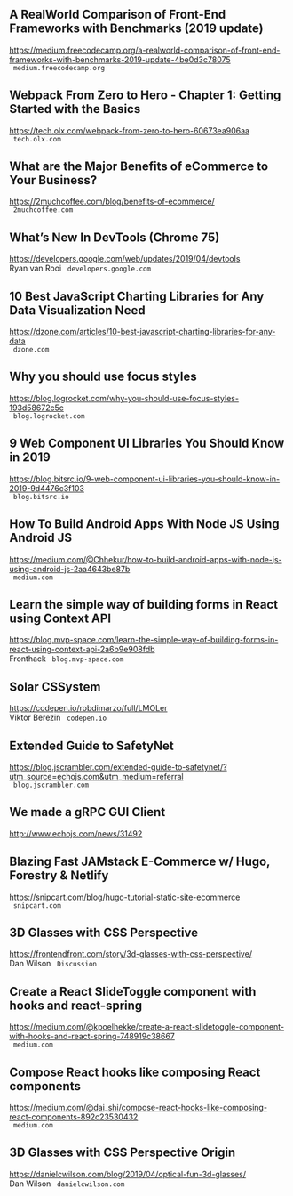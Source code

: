 ## A RealWorld Comparison of Front-End Frameworks with Benchmarks (2019 update)  
https://medium.freecodecamp.org/a-realworld-comparison-of-front-end-frameworks-with-benchmarks-2019-update-4be0d3c78075  
 ` medium.freecodecamp.org`
  

## Webpack From Zero to Hero - Chapter 1: Getting Started with the Basics  
https://tech.olx.com/webpack-from-zero-to-hero-60673ea906aa  
 ` tech.olx.com`
  

## What are the Major Benefits of eCommerce to Your Business?  
https://2muchcoffee.com/blog/benefits-of-ecommerce/  
 ` 2muchcoffee.com`
  

## What’s New In DevTools (Chrome 75)  
https://developers.google.com/web/updates/2019/04/devtools  
Ryan van Rooi ` developers.google.com`
  

## 10 Best JavaScript Charting Libraries for Any Data Visualization Need  
https://dzone.com/articles/10-best-javascript-charting-libraries-for-any-data  
 ` dzone.com`
  

## Why you should use focus styles  
https://blog.logrocket.com/why-you-should-use-focus-styles-193d58672c5c  
 ` blog.logrocket.com`
  

## 9 Web Component UI Libraries You Should Know in 2019  
https://blog.bitsrc.io/9-web-component-ui-libraries-you-should-know-in-2019-9d4476c3f103  
 ` blog.bitsrc.io`
  

## How To Build Android Apps With Node JS Using Android JS  
https://medium.com/@Chhekur/how-to-build-android-apps-with-node-js-using-android-js-2aa4643be87b  
 ` medium.com`
  

## Learn the simple way of building forms in React using Context API  
https://blog.mvp-space.com/learn-the-simple-way-of-building-forms-in-react-using-context-api-2a6b9e908fdb  
Fronthack ` blog.mvp-space.com`
  

## Solar CSSystem  
https://codepen.io/robdimarzo/full/LMOLer  
Viktor Berezin ` codepen.io`
  

## Extended Guide to SafetyNet  
https://blog.jscrambler.com/extended-guide-to-safetynet/?utm_source=echojs.com&utm_medium=referral  
 ` blog.jscrambler.com`
  

## We made a gRPC GUI Client  
http://www.echojs.com/news/31492  
 
  

## Blazing Fast JAMstack E-Commerce w/ Hugo, Forestry & Netlify  
https://snipcart.com/blog/hugo-tutorial-static-site-ecommerce  
 ` snipcart.com`
  

## 3D Glasses with CSS Perspective  
https://frontendfront.com/story/3d-glasses-with-css-perspective/  
Dan Wilson ` Discussion`
  

## Create a React SlideToggle component with hooks and react-spring  
https://medium.com/@kpoelhekke/create-a-react-slidetoggle-component-with-hooks-and-react-spring-748919c38667  
 ` medium.com`
  

## Compose React hooks like composing React components  
https://medium.com/@dai_shi/compose-react-hooks-like-composing-react-components-892c23530432  
 ` medium.com`
  

## 3D Glasses with CSS Perspective Origin  
https://danielcwilson.com/blog/2019/04/optical-fun-3d-glasses/  
Dan Wilson ` danielcwilson.com`
  

